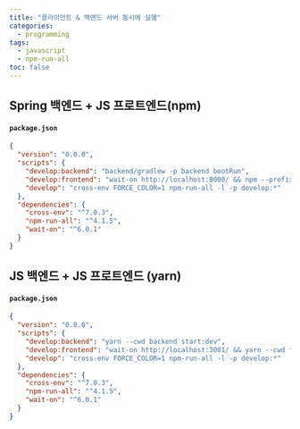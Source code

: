 ```yaml
---
title: "클라이언트 & 백엔드 서버 동시에 실행"
categories:
  - programming
tags:
  - javascript
  - npm-run-all
toc: false
---
```



## Spring 백엔드 + JS 프로트엔드(npm)
#### **`package.json`**
```json
{
  "version": "0.0.0",
  "scripts": {
    "develop:backend": "backend/gradlew -p backend bootRun",
    "develop:frontend": "wait-on http://localhost:8000/ && npm --prefix frontend run develop",
    "develop": "cross-env FORCE_COLOR=1 npm-run-all -l -p develop:*"
  },
  "dependencies": {
    "cross-env": "^7.0.3",
    "npm-run-all": "^4.1.5",
    "wait-on": "^6.0.1"
  }
}
```
  
  
  

## JS 백엔드 + JS 프로트엔드 (yarn)
#### **`package.json`**
```json
{
  "version": "0.0.0",
  "scripts": {
    "develop:backend": "yarn --cwd backend start:dev",
    "develop:frontend": "wait-on http://localhost:3001/ && yarn --cwd frontend dev",
    "develop": "cross-env FORCE_COLOR=1 npm-run-all -l -p develop:*"
  },
  "dependencies": {
    "cross-env": "^7.0.3",
    "npm-run-all": "^4.1.5",
    "wait-on": "^6.0.1"
  }
}
```
